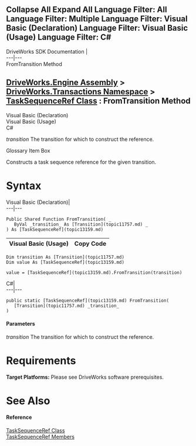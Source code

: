 Collapse All Expand All Language Filter: All  Language Filter: Multiple  Language Filter: Visual Basic (Declaration) Language Filter: Visual Basic (Usage) Language Filter: C#  
---  
DriveWorks SDK Documentation  |   
---|---  
FromTransition Method   
  
[DriveWorks.Engine Assembly](topic2156.md) > [DriveWorks.Transactions Namespace](topic12835.md) > [TaskSequenceRef Class](topic13159.md) : FromTransition Method  
---  
  
Visual Basic (Declaration)    
Visual Basic (Usage)    
C# 

_transition_
    The transition for which to construct the reference.

Glossary Item Box

Constructs a task sequence reference for the given transition. 

# Syntax

Visual Basic (Declaration)|   
---|---  
      
    
    Public Shared Function FromTransition( _
       ByVal _transition_ As [Transition](topic11757.md) _
    ) As [TaskSequenceRef](topic13159.md)  
  
Visual Basic (Usage)| Copy Code  
---|---  
      
    
    Dim transition As [Transition](topic11757.md)
    Dim value As [TaskSequenceRef](topic13159.md)
     
    value = [TaskSequenceRef](topic13159.md).FromTransition(transition)  
  
C#|   
---|---  
      
    
    public static [TaskSequenceRef](topic13159.md) FromTransition( 
       [Transition](topic11757.md) _transition_
    )  
  
#### Parameters

 _transition_
    The transition for which to construct the reference.

# Requirements

**Target Platforms:** Please see DriveWorks software prerequisites.

# See Also

#### Reference

[TaskSequenceRef Class](topic13159.md)   
[TaskSequenceRef Members](topic13160.md)


